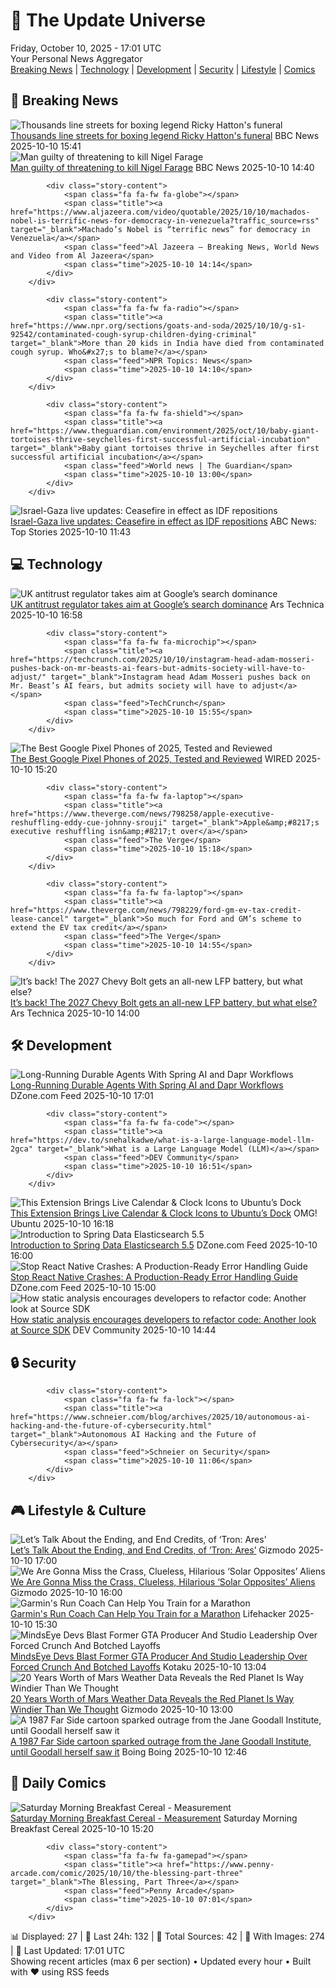 <!-- Processing 54 RSS feeds at 2025-10-10 17:01:48 UTC -->
<!-- Processing: Saturday Morning Breakfast Cereal -->
<!-- Processing: Poorly Drawn Lines -->
<!-- Processing: Dilbert -->
<!-- Processing: Cyanide & Happiness -->
<!-- Processing: Questionable Content -->
<!-- Processing: Girl Genius -->
<!-- Processing: Dinosaur Comics -->
<!-- Processing: CNN Top Stories -->
<!-- Processing: BBC Breaking News -->
<!-- Processing: CBC News -->
<!-- Error processing https://rss.cbc.ca/lineup/topstories.xml: The read operation timed out -->
<!-- Processing: Reuters World News -->
<!-- Processing: Ars Technica -->
<!-- Processing: Dev.to -->
<!-- Processing: It's FOSS -->
<!-- Processing: OMG! Ubuntu -->
<!-- Processing: DistroWatch -->
<!-- Processing: Red Hat Blog -->
<!-- Processing: Ubuntu Blog -->
<!-- Processing: GitHub Blog -->
<!-- Processing: DZone -->
<!-- Processing: Gizmodo -->
<!-- Generated 6 new posts out of 21 feeds processed -->
<div class="newspaper-header">
    <h1 class="newspaper-title">📰 The Update Universe</h1>
    <div class="newspaper-date">Friday, October 10, 2025 - 17:01 UTC</div>
    <div class="newspaper-subtitle">Your Personal News Aggregator</div>
</div>

<div class="newspaper-nav">
    <a href="#breaking">Breaking News</a> |
    <a href="#tech">Technology</a> |
    <a href="#dev">Development</a> |
    <a href="#security">Security</a> |
    <a href="#lifestyle">Lifestyle</a> |
    <a href="#webcomics">Comics</a>
</div>

<div class="news-section breaking-news" id="breaking">
<h2 class="section-header">🚨 Breaking News</h2>
<div class="stories-container">
<div class="story">
            <img src="https://ichef.bbci.co.uk/ace/standard/240/cpsprodpb/472e/live/80c91470-a5e9-11f0-920e-cb66ee1d5eb0.jpg" alt="Thousands line streets for boxing legend Ricky Hatton&#x27;s funeral" class="story-image" loading="lazy" onerror="this.style.display='none'">
            <div class="story-content">
                <span class="fa fa-fw fa-flag"></span>
                <span class="title"><a href="https://www.bbc.com/news/articles/cvgq2z68n02o?at_medium=RSS&at_campaign=rss" target="_blank">Thousands line streets for boxing legend Ricky Hatton&#x27;s funeral</a></span>
                <span class="feed">BBC News</span>
                <span class="time">2025-10-10 15:41</span>
            </div>
        </div>
<div class="story">
            <img src="https://ichef.bbci.co.uk/ace/standard/240/cpsprodpb/343f/live/f5763790-a5e3-11f0-92db-77261a15b9d2.jpg" alt="Man guilty of threatening to kill Nigel Farage" class="story-image" loading="lazy" onerror="this.style.display='none'">
            <div class="story-content">
                <span class="fa fa-fw fa-flag"></span>
                <span class="title"><a href="https://www.bbc.com/news/articles/cdx216n1529o?at_medium=RSS&at_campaign=rss" target="_blank">Man guilty of threatening to kill Nigel Farage</a></span>
                <span class="feed">BBC News</span>
                <span class="time">2025-10-10 14:40</span>
            </div>
        </div>
<div class="story">
            
            <div class="story-content">
                <span class="fa fa-fw fa-globe"></span>
                <span class="title"><a href="https://www.aljazeera.com/video/quotable/2025/10/10/machados-nobel-is-terrific-news-for-democracy-in-venezuela?traffic_source=rss" target="_blank">Machado’s Nobel is “terrific news” for democracy in Venezuela</a></span>
                <span class="feed">Al Jazeera – Breaking News, World News and Video from Al Jazeera</span>
                <span class="time">2025-10-10 14:14</span>
            </div>
        </div>
<div class="story">
            
            <div class="story-content">
                <span class="fa fa-fw fa-radio"></span>
                <span class="title"><a href="https://www.npr.org/sections/goats-and-soda/2025/10/10/g-s1-92542/contaminated-cough-syrup-children-dying-criminal" target="_blank">More than 20 kids in India have died from contaminated cough syrup. Who&#x27;s to blame?</a></span>
                <span class="feed">NPR Topics: News</span>
                <span class="time">2025-10-10 14:10</span>
            </div>
        </div>
<div class="story">
            
            <div class="story-content">
                <span class="fa fa-fw fa-shield"></span>
                <span class="title"><a href="https://www.theguardian.com/environment/2025/oct/10/baby-giant-tortoises-thrive-seychelles-first-successful-artificial-incubation" target="_blank">Baby giant tortoises thrive in Seychelles after first successful artificial incubation</a></span>
                <span class="feed">World news | The Guardian</span>
                <span class="time">2025-10-10 13:00</span>
            </div>
        </div>
<div class="story">
            <img src="https://s.abcnews.com/images/International/gaza-ceasefire_1760094510034_hpMain_4x3t_384.jpg" alt="Israel-Gaza live updates: Ceasefire in effect as IDF repositions" class="story-image" loading="lazy" onerror="this.style.display='none'">
            <div class="story-content">
                <span class="fa fa-fw fa-tv"></span>
                <span class="title"><a href="https://abcnews.go.com/International/live-updates/israel-gaza-live-updates-egypt-host-ceasefire-talks/?id=126242055" target="_blank">Israel-Gaza live updates: Ceasefire in effect as IDF repositions</a></span>
                <span class="feed">ABC News: Top Stories</span>
                <span class="time">2025-10-10 11:43</span>
            </div>
        </div>
</div>
</div>
<div class="news-section tech-news" id="tech">
<h2 class="section-header">💻 Technology</h2>
<div class="stories-container">
<div class="story">
            <img src="https://cdn.arstechnica.net/wp-content/uploads/2025/08/google-logo-500x500.jpg" alt="UK antitrust regulator takes aim at Google’s search dominance" class="story-image" loading="lazy" onerror="this.style.display='none'">
            <div class="story-content">
                <span class="fa fa-fw fa-cog"></span>
                <span class="title"><a href="https://arstechnica.com/google/2025/10/uk-antitrust-regulator-takes-aim-at-googles-search-dominance/" target="_blank">UK antitrust regulator takes aim at Google’s search dominance</a></span>
                <span class="feed">Ars Technica</span>
                <span class="time">2025-10-10 16:58</span>
            </div>
        </div>
<div class="story">
            
            <div class="story-content">
                <span class="fa fa-fw fa-microchip"></span>
                <span class="title"><a href="https://techcrunch.com/2025/10/10/instagram-head-adam-mosseri-pushes-back-on-mr-beasts-ai-fears-but-admits-society-will-have-to-adjust/" target="_blank">Instagram head Adam Mosseri pushes back on Mr. Beast’s AI fears, but admits society will have to adjust</a></span>
                <span class="feed">TechCrunch</span>
                <span class="time">2025-10-10 15:55</span>
            </div>
        </div>
<div class="story">
            <img src="https://media.wired.com/photos/68a7a913ababd253d6b1768f/master/pass/Google%20Pixel%2010%20Series%20SOURCE%20Julian%20Chokkattu.jpg" alt="The Best Google Pixel Phones of 2025, Tested and Reviewed" class="story-image" loading="lazy" onerror="this.style.display='none'">
            <div class="story-content">
                <span class="fa fa-fw fa-bolt"></span>
                <span class="title"><a href="https://www.wired.com/story/best-google-pixel-phone/" target="_blank">The Best Google Pixel Phones of 2025, Tested and Reviewed</a></span>
                <span class="feed">WIRED</span>
                <span class="time">2025-10-10 15:20</span>
            </div>
        </div>
<div class="story">
            
            <div class="story-content">
                <span class="fa fa-fw fa-laptop"></span>
                <span class="title"><a href="https://www.theverge.com/news/798258/apple-executive-reshuffling-eddy-cue-johnny-srouji" target="_blank">Apple&amp;#8217;s executive reshuffling isn&amp;#8217;t over</a></span>
                <span class="feed">The Verge</span>
                <span class="time">2025-10-10 15:18</span>
            </div>
        </div>
<div class="story">
            
            <div class="story-content">
                <span class="fa fa-fw fa-laptop"></span>
                <span class="title"><a href="https://www.theverge.com/news/798229/ford-gm-ev-tax-credit-lease-cancel" target="_blank">So much for Ford and GM’s scheme to extend the EV tax credit</a></span>
                <span class="feed">The Verge</span>
                <span class="time">2025-10-10 14:55</span>
            </div>
        </div>
<div class="story">
            <img src="https://cdn.arstechnica.net/wp-content/uploads/2025/10/Chevrolet-Bolt-2027-Pack-500x500.jpg" alt="It’s back! The 2027 Chevy Bolt gets an all-new LFP battery, but what else?" class="story-image" loading="lazy" onerror="this.style.display='none'">
            <div class="story-content">
                <span class="fa fa-fw fa-cog"></span>
                <span class="title"><a href="https://arstechnica.com/cars/2025/10/its-back-the-2027-chevy-bolt-gets-an-all-new-lfp-battery-but-what-else/" target="_blank">It’s back! The 2027 Chevy Bolt gets an all-new LFP battery, but what else?</a></span>
                <span class="feed">Ars Technica</span>
                <span class="time">2025-10-10 14:00</span>
            </div>
        </div>
</div>
</div>
<div class="news-section dev-news" id="dev">
<h2 class="section-header">🛠️ Development</h2>
<div class="stories-container">
<div class="story">
            <img src="https://dz2cdn1.dzone.com/thumbnail?fid=18690879&w=600" alt="Long-Running Durable Agents With Spring AI and Dapr Workflows" class="story-image" loading="lazy" onerror="this.style.display='none'">
            <div class="story-content">
                <span class="fa fa-fw fa-newspaper"></span>
                <span class="title"><a href="https://dzone.com/articles/durable-agents-with-spring-ai-and-dapr" target="_blank">Long-Running Durable Agents With Spring AI and Dapr Workflows</a></span>
                <span class="feed">DZone.com Feed</span>
                <span class="time">2025-10-10 17:01</span>
            </div>
        </div>
<div class="story">
            
            <div class="story-content">
                <span class="fa fa-fw fa-code"></span>
                <span class="title"><a href="https://dev.to/snehalkadwe/what-is-a-large-language-model-llm-2gca" target="_blank">What is a Large Language Model (LLM)</a></span>
                <span class="feed">DEV Community</span>
                <span class="time">2025-10-10 16:51</span>
            </div>
        </div>
<div class="story">
            <img src="https://i0.wp.com/www.omgubuntu.co.uk/wp-content/uploads/2025/10/live-dock-icons-ubuntu.jpg?resize=406%2C232&amp;ssl=1" alt="This Extension Brings Live Calendar &amp; Clock Icons to Ubuntu’s Dock" class="story-image" loading="lazy" onerror="this.style.display='none'">
            <div class="story-content">
                <span class="fa fa-fw fa-ubuntu"></span>
                <span class="title"><a href="https://www.omgubuntu.co.uk/2025/10/live-dock-icons-ubuntu-gnome-extension" target="_blank">This Extension Brings Live Calendar &amp; Clock Icons to Ubuntu’s Dock</a></span>
                <span class="feed">OMG! Ubuntu</span>
                <span class="time">2025-10-10 16:18</span>
            </div>
        </div>
<div class="story">
            <img src="https://dz2cdn1.dzone.com/thumbnail?fid=18689065&w=600" alt="Introduction to Spring Data Elasticsearch 5.5" class="story-image" loading="lazy" onerror="this.style.display='none'">
            <div class="story-content">
                <span class="fa fa-fw fa-newspaper"></span>
                <span class="title"><a href="https://dzone.com/articles/guide-to-spring-data-elasticsearch-upgrade" target="_blank">Introduction to Spring Data Elasticsearch 5.5</a></span>
                <span class="feed">DZone.com Feed</span>
                <span class="time">2025-10-10 16:00</span>
            </div>
        </div>
<div class="story">
            <img src="https://dz2cdn1.dzone.com/thumbnail?fid=18688321&w=600" alt="Stop React Native Crashes: A Production-Ready Error Handling Guide" class="story-image" loading="lazy" onerror="this.style.display='none'">
            <div class="story-content">
                <span class="fa fa-fw fa-newspaper"></span>
                <span class="title"><a href="https://dzone.com/articles/react-native-error-handling-guide" target="_blank">Stop React Native Crashes: A Production-Ready Error Handling Guide</a></span>
                <span class="feed">DZone.com Feed</span>
                <span class="time">2025-10-10 15:00</span>
            </div>
        </div>
<div class="story">
            <img src="https://media2.dev.to/dynamic/image/width=800%2Cheight=%2Cfit=scale-down%2Cgravity=auto%2Cformat=auto/https%3A%2F%2Fdev-to-uploads.s3.amazonaws.com%2Fuploads%2Farticles%2Frm0it9oroc4gi5czwcgg.png" alt="How static analysis encourages developers to refactor code: Another look at Source SDK" class="story-image" loading="lazy" onerror="this.style.display='none'">
            <div class="story-content">
                <span class="fa fa-fw fa-code"></span>
                <span class="title"><a href="https://dev.to/pvsdev/how-static-analysis-encourages-developers-to-refactor-code-another-look-at-source-sdk-2mjn" target="_blank">How static analysis encourages developers to refactor code: Another look at Source SDK</a></span>
                <span class="feed">DEV Community</span>
                <span class="time">2025-10-10 14:44</span>
            </div>
        </div>
</div>
</div>
<div class="news-section security-news" id="security">
<h2 class="section-header">🔒 Security</h2>
<div class="stories-container">
<div class="story">
            
            <div class="story-content">
                <span class="fa fa-fw fa-lock"></span>
                <span class="title"><a href="https://www.schneier.com/blog/archives/2025/10/autonomous-ai-hacking-and-the-future-of-cybersecurity.html" target="_blank">Autonomous AI Hacking and the Future of Cybersecurity</a></span>
                <span class="feed">Schneier on Security</span>
                <span class="time">2025-10-10 11:06</span>
            </div>
        </div>
</div>
</div>
<div class="news-section lifestyle-news" id="lifestyle">
<h2 class="section-header">🎮 Lifestyle & Culture</h2>
<div class="stories-container">
<div class="story">
            <img src="https://gizmodo.com/app/uploads/2025/10/Tron-Ares-Jeff-Bridges-1280x853.jpg" alt="Let’s Talk About the Ending, and End Credits, of ‘Tron: Ares’" class="story-image" loading="lazy" onerror="this.style.display='none'">
            <div class="story-content">
                <span class="fa fa-fw fa-computer"></span>
                <span class="title"><a href="https://gizmodo.com/tron-ares-ending-explains-end-credits-scene-jared-leto-2000669201" target="_blank">Let’s Talk About the Ending, and End Credits, of ‘Tron: Ares’</a></span>
                <span class="feed">Gizmodo</span>
                <span class="time">2025-10-10 17:00</span>
            </div>
        </div>
<div class="story">
            <img src="https://gizmodo.com/app/uploads/2025/10/SolarReview-1280x853.jpg" alt="We Are Gonna Miss the Crass, Clueless, Hilarious ‘Solar Opposites’ Aliens" class="story-image" loading="lazy" onerror="this.style.display='none'">
            <div class="story-content">
                <span class="fa fa-fw fa-computer"></span>
                <span class="title"><a href="https://gizmodo.com/we-are-gonna-miss-the-crass-clueless-hilarious-solar-opposites-aliens-2000666449" target="_blank">We Are Gonna Miss the Crass, Clueless, Hilarious ‘Solar Opposites’ Aliens</a></span>
                <span class="feed">Gizmodo</span>
                <span class="time">2025-10-10 16:00</span>
            </div>
        </div>
<div class="story">
            <img src="https://lifehacker.com/imagery/articles/01K779KY2A80E6ZBAA5VYE3K2K/hero-image.png" alt="Garmin&#x27;s Run Coach Can Help You Train for a Marathon" class="story-image" loading="lazy" onerror="this.style.display='none'">
            <div class="story-content">
                <span class="fa fa-fw fa-life-ring"></span>
                <span class="title"><a href="https://lifehacker.com/health/garmin-run-coach-marathon-training-plans?utm_medium=RSS" target="_blank">Garmin&#x27;s Run Coach Can Help You Train for a Marathon</a></span>
                <span class="feed">Lifehacker</span>
                <span class="time">2025-10-10 15:30</span>
            </div>
        </div>
<div class="story">
            <img src="https://kotaku.com/app/uploads/2025/10/BARB_Image_01_1500x1125-1-1280x960.jpg" alt="MindsEye Devs Blast Former GTA Producer And Studio Leadership Over Forced Crunch And Botched Layoffs" class="story-image" loading="lazy" onerror="this.style.display='none'">
            <div class="story-content">
                <span class="fa fa-fw fa-gamepad"></span>
                <span class="title"><a href="https://kotaku.com/mindseye-development-leslie-benzies-gta-bugs-union-layoffs-2000633983" target="_blank">MindsEye Devs Blast Former GTA Producer And Studio Leadership Over Forced Crunch And Botched Layoffs</a></span>
                <span class="feed">Kotaku</span>
                <span class="time">2025-10-10 13:04</span>
            </div>
        </div>
<div class="story">
            <img src="https://gizmodo.com/app/uploads/2025/10/ExoMars_TGO_catches_dust_devils_on_Mars-1280x853.jpg" alt="20 Years Worth of Mars Weather Data Reveals the Red Planet Is Way Windier Than We Thought" class="story-image" loading="lazy" onerror="this.style.display='none'">
            <div class="story-content">
                <span class="fa fa-fw fa-computer"></span>
                <span class="title"><a href="https://gizmodo.com/20-years-worth-of-mars-weather-data-reveals-red-planet-way-windier-2000670479" target="_blank">20 Years Worth of Mars Weather Data Reveals the Red Planet Is Way Windier Than We Thought</a></span>
                <span class="feed">Gizmodo</span>
                <span class="time">2025-10-10 13:00</span>
            </div>
        </div>
<div class="story">
            <img src="https://i0.wp.com/boingboing.net/wp-content/uploads/2025/10/jane-goodall.jpg?fit=1200%2C800&amp;quality=60&amp;ssl=1" alt="A 1987 Far Side cartoon sparked outrage from the Jane Goodall Institute, until Goodall herself saw it" class="story-image" loading="lazy" onerror="this.style.display='none'">
            <div class="story-content">
                <span class="fa fa-fw fa-arrow-right"></span>
                <span class="title"><a href="https://boingboing.net/2025/10/10/a-1987-far-side-cartoon-sparked-outrage-from-the-jane-goodall-institute-until-goodall-herself-saw-it.html" target="_blank">A 1987 Far Side cartoon sparked outrage from the Jane Goodall Institute, until Goodall herself saw it</a></span>
                <span class="feed">Boing Boing</span>
                <span class="time">2025-10-10 12:46</span>
            </div>
        </div>
</div>
</div>
<div class="news-section webcomics-section" id="webcomics">
<h2 class="section-header">🎨 Daily Comics</h2>
<div class="stories-container">
<div class="story">
            <img src="https://www.smbc-comics.com/comics/1760073065-20251010.png" alt="Saturday Morning Breakfast Cereal - Measurement" class="story-image" loading="lazy" onerror="this.style.display='none'">
            <div class="story-content">
                <span class="fa fa-fw fa-smile"></span>
                <span class="title"><a href="https://www.smbc-comics.com/comic/measurement" target="_blank">Saturday Morning Breakfast Cereal - Measurement</a></span>
                <span class="feed">Saturday Morning Breakfast Cereal</span>
                <span class="time">2025-10-10 15:20</span>
            </div>
        </div>
<div class="story">
            
            <div class="story-content">
                <span class="fa fa-fw fa-gamepad"></span>
                <span class="title"><a href="https://www.penny-arcade.com/comic/2025/10/10/the-blessing-part-three" target="_blank">The Blessing, Part Three</a></span>
                <span class="feed">Penny Arcade</span>
                <span class="time">2025-10-10 07:01</span>
            </div>
        </div>
</div>
</div>

<div class="newspaper-footer">
    <div class="stats">
        📊 Displayed: 27 | 📅 Last 24h: 132 | 📡 Total Sources: 42 | 📸 With Images: 274 |
        🔄 Last Updated: 17:01 UTC
    </div>
    <div class="footer-note">
        Showing recent articles (max 6 per section) • Updated every hour • Built with ❤️ using RSS feeds
    </div>
</div>
